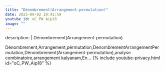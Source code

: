 ```yaml
---
title: "Dénombrement(Arrangement-permutation)"
date: 2025-09-02 19:41:59 
youtube_id: oC_PW_Aip18
image: ""
---
```

description: |
  Dénombrement(Arrangement-permutation)
  
  Dėnombrement,Arrangement,pérmutation,DenombrementArrangementPermutation,Dénombrement(Arrangement-permutation),analyse combinatoire,arrangement kalyanam,En...
{% include youtube-privacy.html id="oC_PW_Aip18" %}
